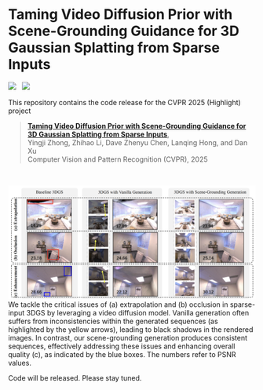# Taming Video Diffusion Prior with Scene-Grounding Guidance for 3D Gaussian Splatting from Sparse Inputs

<a href='https://arxiv.org/abs/2503.05082'><img src='https://img.shields.io/badge/arXiv-2503.05082-b31b1b.svg'></a> &nbsp; <a href='https://zhongyingji.github.io/guidevd-3dgs'><img src='https://img.shields.io/badge/Project-Page-Green'></a>  

This repository contains the code release for the CVPR 2025 (Highlight) project
> [**Taming Video Diffusion Prior with Scene-Grounding Guidance for 3D Gaussian Splatting from Sparse Inputs**](hhttps://arxiv.org/abs/2503.05082),  
> Yingji Zhong, Zhihao Li, Dave Zhenyu Chen, Lanqing Hong, and Dan Xu  
> Computer Vision and Pattern Recognition (CVPR), 2025

<br/>

![Teaser Image](asset/teaser.png)
We tackle the critical issues of (a) extrapolation and (b) occlusion in sparse-input 3DGS by leveraging a video diffusion model. Vanilla generation often suffers from inconsistencies within the generated sequences (as highlighted by the yellow arrows), leading to black shadows in the rendered images. In contrast, our scene-grounding generation produces consistent sequences, effectively addressing these issues and enhancing overall quality (c), as indicated by the blue boxes. The numbers refer to PSNR values.


Code will be released. Please stay tuned. 